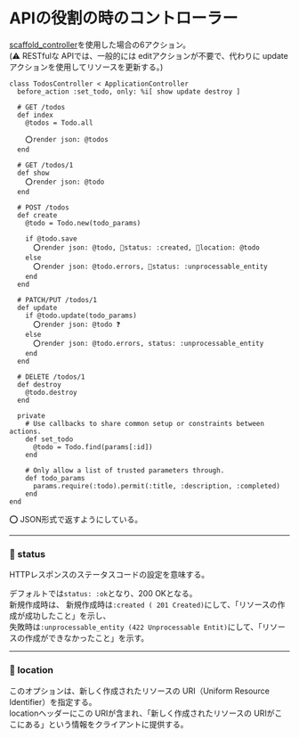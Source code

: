 # APIの役割の時のコントローラー
[scaffold_controller](https://github.com/Tarara33/TIL/blob/main/Rails/Rails%20g%20.md#scaffold_controller)を使用した場合の6アクション。    
(⚠️ RESTfulな APIでは、一般的には editアクションが不要で、代わりに updateアクションを使用してリソースを更新する。)
~~~
class TodosController < ApplicationController
  before_action :set_todo, only: %i[ show update destroy ]

  # GET /todos
  def index
    @todos = Todo.all

    ⭕️render json: @todos
  end

  # GET /todos/1
  def show
    ⭕️render json: @todo
  end

  # POST /todos
  def create
    @todo = Todo.new(todo_params)

    if @todo.save
      ⭕️render json: @todo, 💛status: :created, 🧡location: @todo
    else
      ⭕️render json: @todo.errors, 💛status: :unprocessable_entity
    end
  end

  # PATCH/PUT /todos/1
  def update
    if @todo.update(todo_params)
      ⭕️render json: @todo ❓
    else
      ⭕️render json: @todo.errors, status: :unprocessable_entity
    end
  end

  # DELETE /todos/1
  def destroy
    @todo.destroy
  end

  private
    # Use callbacks to share common setup or constraints between actions.
    def set_todo
      @todo = Todo.find(params[:id])
    end

    # Only allow a list of trusted parameters through.
    def todo_params
      params.require(:todo).permit(:title, :description, :completed)
    end
end
~~~
⭕️ JSON形式で返すようにしている。
***

### 💛 status
HTTPレスポンスのステータスコードの設定を意味する。

デフォルトでは`status: :ok`となり、200 OKとなる。  
新規作成時は、
新規作成時は`:created ( 201 Created)`にして、「リソースの作成が成功したこと」を示し、  
失敗時は`:unprocessable_entity (422 Unprocessable Entit)`にして、「リソースの作成ができなかったこと」を示す。
***

### 🧡 location
このオプションは、新しく作成されたリソースの URI（Uniform Resource Identifier）を指定する。  
locationヘッダーにこの URIが含まれ、「新しく作成されたリソースの URIがここにある」という情報をクライアントに提供する。
